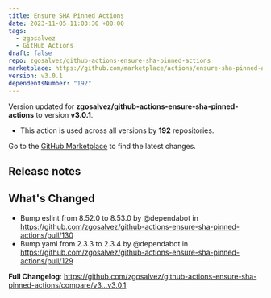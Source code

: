```yaml
---
title: Ensure SHA Pinned Actions
date: 2023-11-05 11:03:30 +00:00
tags:
  - zgosalvez
  - GitHub Actions
draft: false
repo: zgosalvez/github-actions-ensure-sha-pinned-actions
marketplace: https://github.com/marketplace/actions/ensure-sha-pinned-actions
version: v3.0.1
dependentsNumber: "192"
---
```



Version updated for **zgosalvez/github-actions-ensure-sha-pinned-actions** to version **v3.0.1**.
- This action is used across all versions by **192** repositories.

Go to the [GitHub Marketplace](https://github.com/marketplace/actions/ensure-sha-pinned-actions) to find the latest changes.

## Release notes

## What's Changed
* Bump eslint from 8.52.0 to 8.53.0 by @dependabot in https://github.com/zgosalvez/github-actions-ensure-sha-pinned-actions/pull/130
* Bump yaml from 2.3.3 to 2.3.4 by @dependabot in https://github.com/zgosalvez/github-actions-ensure-sha-pinned-actions/pull/129


**Full Changelog**: https://github.com/zgosalvez/github-actions-ensure-sha-pinned-actions/compare/v3...v3.0.1
